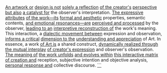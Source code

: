 
[An artwork or](3/1/1/2/1/1/3/2/1/.Painting) [design is not](1/1/3/3/1/1/3/.Design) [solely a reflection](3/2/1/2/1/2/.Reflection) [of the creator's](3/3/1/2/2/3/1/.Creation%20Gods) [perspective but also](3/3/2/3/2/3/2/.Audience%20Perspective) [a catalyst for](2/3/1/2/2/2/.Breakthroughs) the observer's interpretation. [The expressive attributes](1/1/_Intrinsic-Extrinsic) [of the work—its](1/1/3/2/3/3/3/3/1/.Work%20Done) [formal and aesthetic](2/1/1/1/3/2/_Formal-Casual) properties, semantic contents, [and emotional resonances—are](2/1/2/1/.Emotions) [perceived and processed](2/2/2/3/3/_Perception-Judgment) by the observer, [leading to an](3/3/3/2/1/2/.Crossing%20the%20Threshold) [interpretive reconstruction of](1/1/3/2/3/3/1/2/_Reconstruction-Deconstruction) the work's meaning. This interaction, a [dialectic movement between](1/1/3/3/_Homogeneity-Heterogeneity) expression and observation, [informs a critical](3/2/3/3/2/3/2/_Inform-Influence) [dimension to the](3/2/2/3/1/.Dimensions) [understanding and appreciation](2/2/1/1/3/2/.Understanding) of Art. In essence, a work [of Art is](3/1/1/2/1/1/3/1/.Principle%20of%20Art) a shared construct, [dynamically realized through](3/1/1/3/2/3/_Pre-defined-Dynamic) [the mutual interplay](2/1/1/3/3/.Social%20Interactions) [of creator's expression](2/3/1/1/_Creator-Creation) and observer's observation. [The meaning of](3/1/1/2/1/1/2/2/3/.Meaning%20of%20Words) [the work unfolds](2/1/1/2/2/2/3/3/2/.Labor) [and evolves within](1/1/3/2/1/3/2/.Evolution) [this interactive matrix](1/2/1/2/3/3/.Matrix) [of creation and](3/3/1/2/1/_God-Creation) reception, subjective intention and objective analysis, [personal response and](3/1/1/2/1/1/2/.Communication) collective discourse.
[```](3/1/3/1/1/1/2/_One-Handed-Two-Handed)